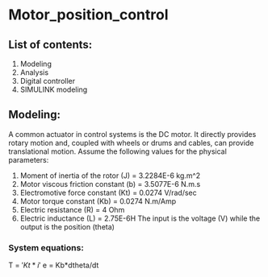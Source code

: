 # Motor_position_control
## List of contents:
1. Modeling
2. Analysis
3. Digital controller
4. SIMULINK modeling
## Modeling:
A common actuator in control systems is the DC motor. It directly provides rotary motion and, coupled with wheels or drums and cables, can provide translational motion.
Assume the following values for the physical parameters:
1. Moment of inertia of the rotor (J) = 3.2284E-6 kg.m^2
2. Motor viscous friction constant (b) = 3.5077E-6 N.m.s
3. Electromotive force constant (Kt) = 0.0274 V/rad/sec
4. Motor torque constant (Kb) = 0.0274 N.m/Amp
5. Electric resistance (R) = 4 Ohm
6. Electric inductance (L) = 2.75E-6H
The input is the voltage (V) while the output is the position (theta)
### System equations:
T = $'Kt*i'$
e = Kb*dtheta/dt
